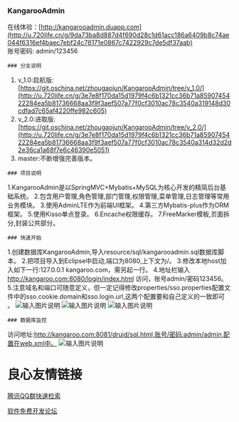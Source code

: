 ###  **KangarooAdmin** 
在线体验：[http://kangarooadmin.duapp.com](http://u.720life.cn/g/9da73ba8d887d4f690d28c1d61acc186a6409b8c74ae044f6316ef4baec7ebf24c78171e0867c7422929c7de5df37aab)  
账号密码: admin/123456
```
### 分支说明
```
1. v_1.0:启航版:[https://git.oschina.net/zhougaojun/KangarooAdmin/tree/v_1.0/](http://u.720life.cn/g/3e7e8f170da15d1979f4c6b1321cc36b71a8590745422284ea5b81736668aa3f9f3aef507a77f0cf3010ac78c3540a319148d30cdfad7c65af4220ffe982c605) 
2. v_2.0:进取版:[https://git.oschina.net/zhougaojun/KangarooAdmin/tree/v_2.0/](http://u.720life.cn/g/3e7e8f170da15d1979f4c6b1321cc36b71a8590745422284ea5b81736668aa3f9f3aef507a77f0cf3010ac78c3540a314d32d2d2e36ca1a68f7e6c46390e5051) 
3. master:不断增强完善版本。

```
### 项目说明
```
1.KangarooAdmin是以SpringMVC+Mybatis+MySQL为核心开发的精简后台基础系统。
2.包含用户管理,角色管理,部门管理,权限管理,菜单管理,日志管理等常用业务模块。
3.使用AdminLTE作为前端UI框架。
4.第三方Mybatis-plus作为ORM框架。
5.使用Kisso单点登录。
6.Encache权限缓存。
7.FreeMarker模板,页面拆分,封装公共部分。
```
### 快速开始
```
1.创建数据库KangarooAdmin,导入resource/sql/kangarooadmin.sql数据库脚本。
2.把项目导入到Eclipse中启动,端口为8080,上下文为/。
3.修改本地host加入如下一行:127.0.0.1 kangaroo.com，需另起一行。
4.地址栏输入 http://kangaroo.com:8080/login/index.html 访问，账号admin/密码123456。
5.注意域名和端口可随意定义，但一定记得修改properties/sso.properties配置文件中的sso.cookie.domain和sso.login.url,这两个配置要和自己定义的一致即可 。
![输入图片说明](http://git.oschina.net/uploads/images/2017/0112/212538_5d2a3805_89451.png "在这里输入图片标题")
![输入图片说明](http://git.oschina.net/uploads/images/2017/0112/212737_5fdcad1c_89451.png "在这里输入图片标题")
![输入图片说明](http://git.oschina.net/uploads/images/2017/0112/212936_75c22591_89451.png "在这里输入图片标题")
```
### 数据库监控
```
访问地址:http://kangaroo.com:8081/druid/sql.html,账号/密码:admin/admin,配置在web.xml中。
![输入图片说明](http://git.oschina.net/uploads/images/2017/0113/101521_312c0eae_89451.png "在这里输入图片标题")


 # 良心友情链接

[腾讯QQ群快速检索](http://u.720life.cn/s/8cf73f7c)

[软件免费开发论坛](http://u.720life.cn/s/bbb01dc0)